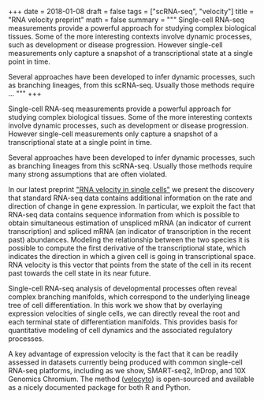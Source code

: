 +++
date = 2018-01-08
draft = false
tags = ["scRNA-seq", "velocity"]
title = "RNA velocity preprint"
math = false
summary = """
Single-cell RNA-seq measurements provide a powerful approach for studying complex biological tissues. Some of the more interesting contexts involve dynamic processes, such as development or disease progression. However single-cell measurements only capture a snapshot of a transcriptional state at a single point in time.

Several approaches have been developed to infer dynamic processes, such as branching lineages, from this scRNA-seq. Usually those methods require ...
"""
+++

Single-cell RNA-seq measurements provide a powerful approach for studying complex biological tissues. Some of the more interesting contexts involve dynamic processes, such as development or disease progression. However single-cell measurements only capture a snapshot of a transcriptional state at a single point in time.

Several approaches have been developed to infer dynamic processes, such as branching lineages from this scRNA-seq. Usually those methods require many strong assumptions that are often violated. 

In our latest preprint ["RNA velocity in single cells"](https://www.biorxiv.org/content/early/2017/10/19/206052) we present the discovery that standard RNA-seq data contains additional information on the rate and direction of change in gene expression. In particular, we exploit the fact that RNA-seq data contains sequence information from which is possible to obtain simultaneous estimation of unspliced mRNA (an indicator of current transcription) and spliced mRNA (an indicator of transcription in the recent past) abundances. Modeling the relationship between the two species it is possible to compute the first derivative of the transcriptional state, which indicates the direction in which a given cell is going in transcriptional space. RNA velocity is this vector that points from the state of the cell in its recent past towards the cell state in its near future.

Single-cell RNA-seq analysis of developmental processes often reveal complex branching manifolds, which correspond to the underlying lineage tree of cell differentiation. In this work we show that by overlaying expression velocities of single cells, we can directly reveal the root and each terminal state of differentiation manifolds. This provides basis for quantitative modeling of cell dynamics and the associated regulatory processes.

A key advantage of expression velocity is the fact that it can be readily assessed in datasets currently being produced with common single-cell RNA-seq platforms, including as we show, SMART-seq2, InDrop, and 10X Genomics Chromium. The method ([velocyto](velocyto.org)) is open-sourced and available as a nicely documented package for both R and Python.
